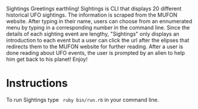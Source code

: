 Sightings 
Greetings earthling! Sightings is CLI that displays 20 different historical UFO sightings. The information is scraped from the MUFON website.
After typing in their name, users can choose from an ennumerated menu by typing in a corresponding number in the command line.  Since the details of each sighting event are lengthy, "Sightings" only displays an introduction to each event but a user can click the url after the elipses that redirects them to the MUFON website for further reading. After a user is done reading about UFO events, the user is prompted by an alien to help him get back to his planet!  Enjoy!

# Instructions
To run Sightings type ``` ruby bin/run.rb``` in your command line. 
